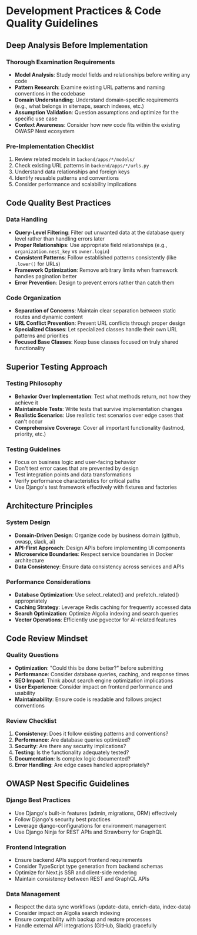 # Development Practices & Code Quality Guidelines

## Deep Analysis Before Implementation

### Thorough Examination Requirements
- **Model Analysis**: Study model fields and relationships before writing any code
- **Pattern Research**: Examine existing URL patterns and naming conventions in the codebase
- **Domain Understanding**: Understand domain-specific requirements (e.g., what belongs in sitemaps, search indexes, etc.)
- **Assumption Validation**: Question assumptions and optimize for the specific use case
- **Context Awareness**: Consider how new code fits within the existing OWASP Nest ecosystem

### Pre-Implementation Checklist
1. Review related models in `backend/apps/*/models/`
2. Check existing URL patterns in `backend/apps/*/urls.py`
3. Understand data relationships and foreign keys
4. Identify reusable patterns and conventions
5. Consider performance and scalability implications

## Code Quality Best Practices

### Data Handling
- **Query-Level Filtering**: Filter out unwanted data at the database query level rather than handling errors later
- **Proper Relationships**: Use appropriate field relationships (e.g., `organization.nest_key` vs `owner.login`)
- **Consistent Patterns**: Follow established patterns consistently (like `.lower()` for URLs)
- **Framework Optimization**: Remove arbitrary limits when framework handles pagination better
- **Error Prevention**: Design to prevent errors rather than catch them

### Code Organization
- **Separation of Concerns**: Maintain clear separation between static routes and dynamic content
- **URL Conflict Prevention**: Prevent URL conflicts through proper design
- **Specialized Classes**: Let specialized classes handle their own URL patterns and priorities
- **Focused Base Classes**: Keep base classes focused on truly shared functionality

## Superior Testing Approach

### Testing Philosophy
- **Behavior Over Implementation**: Test what methods return, not how they achieve it
- **Maintainable Tests**: Write tests that survive implementation changes
- **Realistic Scenarios**: Use realistic test scenarios over edge cases that can't occur
- **Comprehensive Coverage**: Cover all important functionality (lastmod, priority, etc.)

### Testing Guidelines
- Focus on business logic and user-facing behavior
- Don't test error cases that are prevented by design
- Test integration points and data transformations
- Verify performance characteristics for critical paths
- Use Django's test framework effectively with fixtures and factories

## Architecture Principles

### System Design
- **Domain-Driven Design**: Organize code by business domain (github, owasp, slack, ai)
- **API-First Approach**: Design APIs before implementing UI components
- **Microservice Boundaries**: Respect service boundaries in Docker architecture
- **Data Consistency**: Ensure data consistency across services and APIs

### Performance Considerations
- **Database Optimization**: Use select_related() and prefetch_related() appropriately
- **Caching Strategy**: Leverage Redis caching for frequently accessed data
- **Search Optimization**: Optimize Algolia indexing and search queries
- **Vector Operations**: Efficiently use pgvector for AI-related features

## Code Review Mindset

### Quality Questions
- **Optimization**: "Could this be done better?" before submitting
- **Performance**: Consider database queries, caching, and response times
- **SEO Impact**: Think about search engine optimization implications
- **User Experience**: Consider impact on frontend performance and usability
- **Maintainability**: Ensure code is readable and follows project conventions

### Review Checklist
1. **Consistency**: Does it follow existing patterns and conventions?
2. **Performance**: Are database queries optimized?
3. **Security**: Are there any security implications?
4. **Testing**: Is the functionality adequately tested?
5. **Documentation**: Is complex logic documented?
6. **Error Handling**: Are edge cases handled appropriately?

## OWASP Nest Specific Guidelines

### Django Best Practices
- Use Django's built-in features (admin, migrations, ORM) effectively
- Follow Django's security best practices
- Leverage django-configurations for environment management
- Use Django Ninja for REST APIs and Strawberry for GraphQL

### Frontend Integration
- Ensure backend APIs support frontend requirements
- Consider TypeScript type generation from backend schemas
- Optimize for Next.js SSR and client-side rendering
- Maintain consistency between REST and GraphQL APIs

### Data Management
- Respect the data sync workflows (update-data, enrich-data, index-data)
- Consider impact on Algolia search indexing
- Ensure compatibility with backup and restore processes
- Handle external API integrations (GitHub, Slack) gracefully